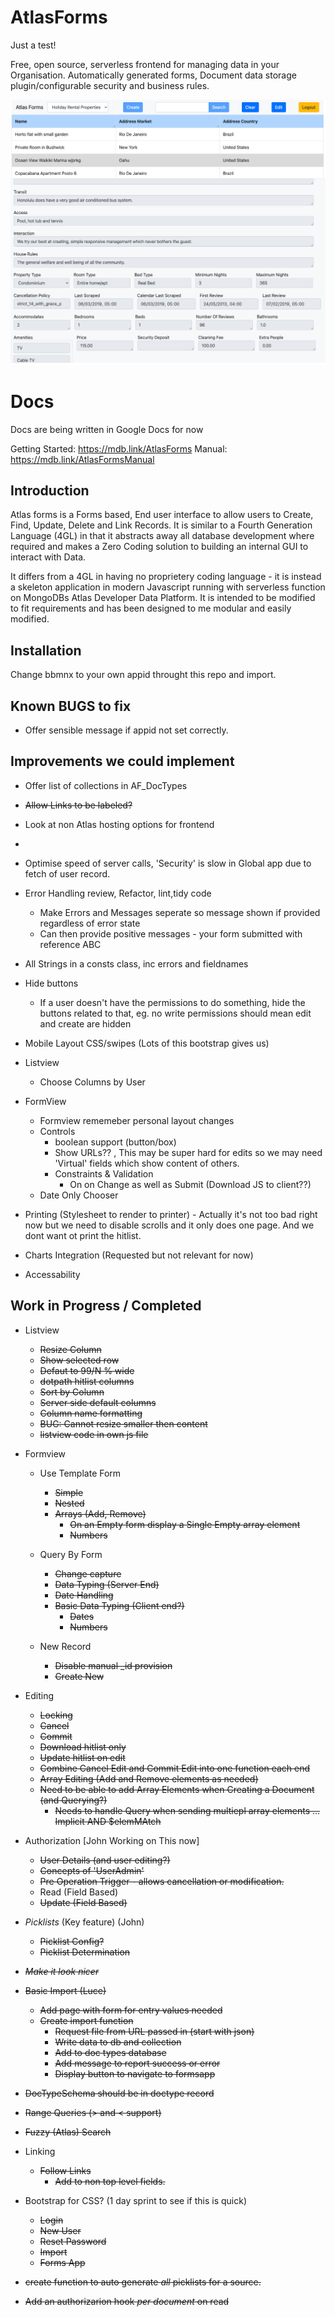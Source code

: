 # AtlasForms

Just a test!

Free, open source, serverless frontend for managing data in your Organisation. Automatically generated forms, Document data storage plugin/configurable security and business rules.

![screenshot of atlas forms](https://github.com/mongodb-developer/AtlasForms/blob/main/AFScreenshot.png?raw=true)

# Docs

Docs are being written in Google Docs for now

Getting Started: https://mdb.link/AtlasForms
Manual: https://mdb.link/AtlasFormsManual


## Introduction

Atlas forms is a Forms based, End user interface to allow users to Create, Find, Update, Delete and Link Records. It is similar to a Fourth Generation Language (4GL) in that it abstracts away all
database development where required and makes a Zero Coding solution to building an internal GUI
to interact with Data.

It differs from a 4GL in having no proprietery coding language - it is instead a skeleton application in modern Javascript running with serverless function on MongoDBs Atlas Developer Data Platform. It is intended to be modified to fit requirements and has been designed to me modular and easily modified.

## Installation



Change bbmnx to your own appid throught this repo and import.


## Known BUGS to fix

- Offer sensible message if appid not set correctly.



## Improvements we could implement

- Offer list of collections in AF_DocTypes
- ~~Allow Links to be labeled?~~ 

- Look at non Atlas hosting options for frontend
- 
- Optimise speed of server calls, 'Security' is slow in Global app due to fetch of user record.

- Error Handling review, Refactor, lint,tidy code
  - Make Errors and Messages seperate so message shown if provided regardless of error state
  - Can then provide positive messages - your form submitted with reference ABC

- All Strings in a consts class, inc errors and fieldnames

- Hide buttons
  - If a user doesn't have the permissions to do something, hide the buttons related to that, eg. no write permissions should mean edit  and create are hidden

- Mobile Layout CSS/swipes (Lots of this bootstrap gives us)

- Listview
  - Choose Columns by User 

- FormView
    - Formview rememeber personal layout changes
    - Controls
      - boolean support (button/box)
      - Show URLs?? , This may be super hard for edits so we may need 'Virtual' fields which show content of others.
      - Constraints & Validation 
        - On on Change as well as Submit (Download JS to client??)
    - Date Only Chooser
    
- Printing (Stylesheet to render to printer) - Actually it's not too bad right now but we need 
to disable scrolls and it only does one page. And we dont want ot print the hitlist.

- Charts Integration (Requested but not relevant for now)
- Accessability


  



## Work in Progress / Completed

- Listview
  - ~~Resize Column~~
  - ~~Show selected row~~
  - ~~Defaut to 99/N % wide~~
  - ~~dotpath hitlist columns~~
  - ~~Sort by Column~~
  - ~~Server side default columns~~
  - ~~Column name formatting~~
  - ~~BUG: Cannot resize smaller then content~~
  - ~~listview code in own js file~~
  
- Formview
  - Use Template Form
    - ~~Simple~~
    - ~~Nested~~
    - ~~Arrays (Add, Remove)~~
      - ~~On an Empty form display a Single Empty array element~~
      - ~~Numbers~~
      
  - Query By Form
    - ~~Change capture~~
    - ~~Data Typing (Server End)~~
    - ~~Date Handling~~  
    - ~~Basic Data Typing (Client end?)~~
      - ~~Dates~~
      - ~~Numbers~~

  - New Record
    - ~~Disable manual _id provision~~
    - ~~Create New~~


- Editing
  - ~~Locking~~
  - ~~Cancel~~
  - ~~Commit~~
  - ~~Download hitlist only~~
  - ~~Update hitlist on edit~~
  -  ~~Combine Cancel Edit and Commit Edit into one function each end~~
  - ~~Array Editing (Add and Remove elements as needed)~~
  - ~~Need to be able to add Array Elements when Creating a Document (and Querying?)~~
    - ~~Needs to handle Query when sending multiepl array elements ... Implicit AND $elemMAtch~~


- Authorization [John Working on This now]
  - ~~User Details (and user editing?)~~
  - ~~Concepts of 'UserAdmin'~~
  - ~~Pre Operation Trigger - allows cancellation or modification.~~
  - Read (Field Based)
  - ~~Update (Field Based)~~

- *Picklists* (Key feature) (John)
  - ~~Picklist Config?~~
  - ~~Picklist Determination~~
  
- ~~*Make it look nicer*~~

- ~~Basic Import (Luce)~~
  - ~~Add  page with form for entry values needed~~  
  - ~~Create import function~~
    - ~~Request file from URL passed in (start with json)~~    
    - ~~Write data to db and collection~~
    - ~~Add to doc types database~~
    - ~~Add message to report success or error~~
    - ~~Display button to navigate to formsapp~~
- ~~DocTypeSchema should be in doctype record~~

- ~~Range Queries (> and < support)~~
- ~~Fuzzy (Atlas) Search~~
  
- Linking 
  - ~~Follow Links~~
    - ~~Add to non top level fields.~~ 

- Bootstrap for CSS? (1 day sprint to see if this is quick)
  - ~~Login~~
  - ~~New User~~
  - ~~Reset Password~~
  - ~~Import~~
  - ~~Forms App~~

- ~~create function  to auto generate *all* picklists for a source.~~

 
- ~~Add an authorizarion hook *per document* on read~~
